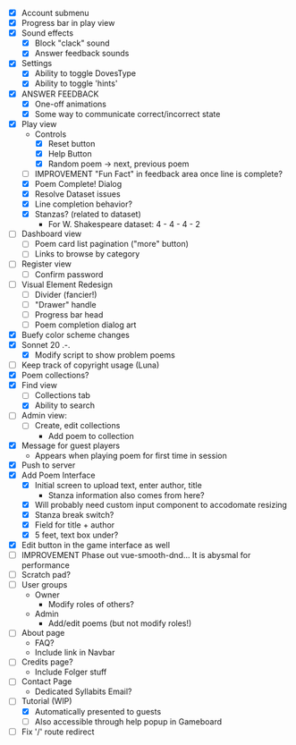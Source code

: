 - [x] Account submenu
- [x] Progress bar in play view
- [x] Sound effects
    - [x] Block "clack" sound
    - [x] Answer feedback sounds
- [x] Settings
    - [x] Ability to toggle DovesType
    - [x] Ability to toggle 'hints'
- [x] ANSWER FEEDBACK
    - [x] One-off animations
    - [x] Some way to communicate correct/incorrect state
- [x] Play view
    - Controls
        - [x] Reset button
        - [x] Help Button
        - [x] Random poem -> next, previous poem
    - [ ] IMPROVEMENT "Fun Fact" in feedback area once line is complete?
    - [x] Poem Complete! Dialog
    - [x] Resolve Dataset issues
    - [x] Line completion behavior?
    - [x] Stanzas? (related to dataset)
        - For W. Shakespeare dataset: 4 - 4 - 4 - 2
- [ ] Dashboard view
    - [ ] Poem card list pagination ("more" button)
    - [ ] Links to browse by category
- [ ] Register view
    - [ ] Confirm password
- [ ] Visual Element Redesign
    - [ ] Divider (fancier!)
    - [ ] "Drawer" handle
    - [ ] Progress bar head
    - [ ] Poem completion dialog art
- [x] Buefy color scheme changes
- [x] Sonnet 20 .-.
    - [x] Modify script to show problem poems
- [ ] Keep track of copyright usage (Luna)
- [x] Poem collections?
- [x] Find view
    - [ ] Collections tab
    - [x] Ability to search
- [ ] Admin view:
    - [ ] Create, edit collections
        - Add poem to collection
- [x] Message for guest players
    - Appears when playing poem for first time in session
- [x] Push to server
- [x] Add Poem Interface
    - [x] Initial screen to upload text, enter author, title
        - Stanza information also comes from here?
    - [x] Will probably need custom input component to accodomate resizing
    - [x] Stanza break switch?
    - [x] Field for title + author
    - [x] 5 feet, text box under?
- [x] Edit button in the game interface as well
- [ ] IMPROVEMENT Phase out vue-smooth-dnd... It is abysmal for performance 
- [ ] Scratch pad?
- [ ] User groups
    - Owner
        - Modify roles of others?
    - Admin
        - Add/edit poems (but not modify roles!)
- [ ] About page
    - FAQ?
    - Include link in Navbar
- [ ] Credits page?
    - Include Folger stuff
- [ ] Contact Page
    - Dedicated Syllabits Email?
- [ ] Tutorial (WIP)
    - [x] Automatically presented to guests
    - [ ] Also accessible through help popup in Gameboard
- [ ] Fix '/' route redirect